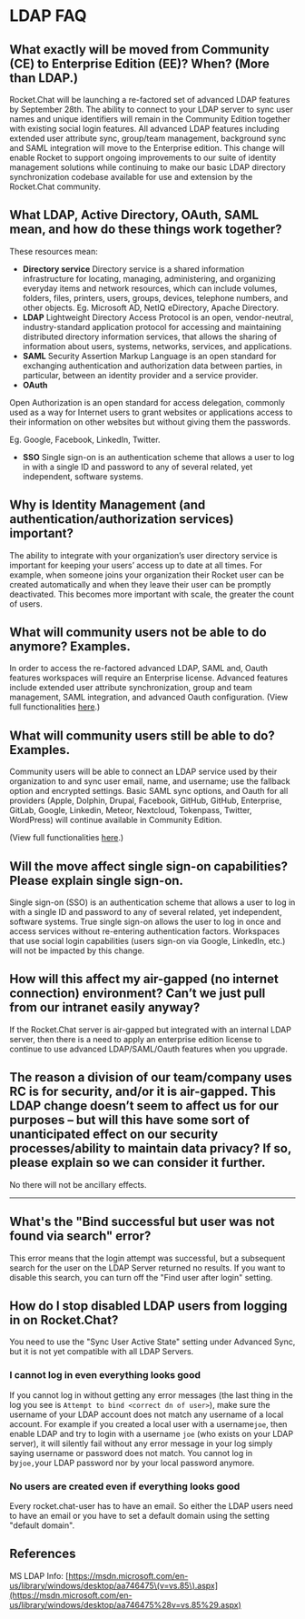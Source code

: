 # LDAP FAQ

## What exactly will be moved from Community \(CE\) to Enterprise Edition \(EE\)? When? \(More than LDAP.\) 

Rocket.Chat will be launching a re-factored set of advanced LDAP features by September 28th. The ability to connect to your LDAP server to sync user names and unique identifiers will remain in the Community Edition together with existing social login features.  All advanced LDAP features including extended user attribute sync, group/team management, background sync and SAML integration will move to the Enterprise edition.  This change will enable Rocket to support ongoing improvements to our suite of identity management solutions while continuing to make our basic LDAP directory synchronization codebase available for use and extension by the Rocket.Chat community.  


## What LDAP, Active Directory, OAuth, SAML mean, and how do these things work together?

These resources mean:

* **Directory service** Directory service is a shared information infrastructure for locating, managing, administering, and organizing everyday items and network resources, which can include volumes, folders, files, printers, users, groups, devices, telephone numbers, and other objects. Eg. Microsoft AD, NetIQ eDirectory, Apache Directory.
* **LDAP** Lightweight Directory Access Protocol is an open, vendor-neutral, industry-standard application protocol for accessing and maintaining distributed directory information services, that allows the sharing of information about users, systems, networks, services, and applications.
* **SAML** Security Assertion Markup Language is an open standard for exchanging authentication and authorization data between parties, in particular, between an identity provider and a service provider.
* **OAuth**

Open Authorization is an open standard for access delegation, commonly used as a way for Internet users to grant websites or applications access to their information on other websites but without giving them the passwords.

Eg. Google, Facebook, LinkedIn, Twitter.  


* **SSO** Single sign-on is an authentication scheme that allows a user to log in with a single ID and password to any of several related, yet independent, software systems.

## Why is Identity Management \(and authentication/authorization services\)  important? 

The ability to integrate with your organization’s user directory service is important for keeping your users’ access up to date at all times.  For example, when someone joins your organization their Rocket user can be created automatically and when they leave their user can be promptly deactivated.   This becomes more important with scale, the greater the count of users.  


## What will community users not be able to do anymore? Examples. 

In order to access the re-factored advanced LDAP, SAML and, Oauth features workspaces will require an Enterprise license.  Advanced features include extended user attribute synchronization, group and team management, SAML integration, and advanced Oauth configuration. \(View full functionalities [here](https://docs.google.com/spreadsheets/d/10OUEXyQvuum3M2cbgOowaeIaYnPbSIcoTP0I7gDe8jk/edit?usp=sharing).\)  


## What will community users still be able to do? Examples. 

Community users will be able to connect an LDAP service used by their organization to and sync user email, name, and username; use the fallback option and encrypted settings. Basic SAML sync options, and Oauth for all providers \(Apple, Dolphin, Drupal, Facebook, GitHub, GitHub, Enterprise, GitLab, Google, Linkedin, Meteor, Nextcloud, Tokenpass, Twitter, WordPress\) will continue available in Community Edition.  
  
\(View full functionalities [here](https://docs.google.com/spreadsheets/d/10OUEXyQvuum3M2cbgOowaeIaYnPbSIcoTP0I7gDe8jk/edit?usp=sharing).\)

## Will the move affect single sign-on capabilities? Please explain single sign-on. 

Single sign-on \(SSO\) is an authentication scheme that allows a user to log in with a single ID and password to any of several related, yet independent, software systems. True single sign-on allows the user to log in once and access services without re-entering authentication factors. Workspaces that use social login capabilities \(users sign-on via Google, LinkedIn, etc.\) will not be impacted by this change.    


## How will this affect my air-gapped \(no internet connection\) environment? Can’t we just pull from our intranet easily anyway? 

If the Rocket.Chat server is air-gapped but integrated with an internal LDAP server, then there is a need to apply an enterprise edition license to continue to use advanced LDAP/SAML/Oauth features when you upgrade.  
  


## The reason a division of our team/company uses RC is for security, and/or it is air-gapped. This LDAP change doesn’t seem to affect us for our purposes – but will this have some sort of unanticipated effect on our security processes/ability to maintain data privacy? If so, please explain so we can consider it further. 

No there will not be ancillary effects.  
****

## What's the "Bind successful but user was not found via search" error?

This error means that the login attempt was successful, but a subsequent search for the user on the LDAP Server returned no results. If you want to disable this search, you can turn off the "Find user after login" setting.

## How do I stop disabled LDAP users from logging in on Rocket.Chat?

You need to use the "Sync User Active State" setting under Advanced Sync, but it is not yet compatible with all LDAP Servers.

### I cannot log in even everything looks good

If you cannot log in without getting any error messages \(the last thing in the log you see is `Attempt to bind <correct dn of user>`\), make sure the username of your LDAP account does not match any username of a local account. For example if you created a local user with a username`joe`, then enable LDAP and try to login with a username `joe` \(who exists on your LDAP server\), it will silently fail without any error message in your log simply saying username or password does not match. You cannot log in by`joe,`your LDAP password nor by your local password anymore.

### No users are created even if everything looks good

Every rocket.chat-user has to have an email. So either the LDAP users need to have an email or you have to set a default domain using the setting "default domain".

## References

MS LDAP Info: [https://msdn.microsoft.com/en-us/library/windows/desktop/aa746475\(v=vs.85\).aspx](https://msdn.microsoft.com/en-us/library/windows/desktop/aa746475%28v=vs.85%29.aspx)


